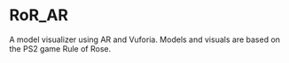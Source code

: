 # RoR_AR
A model visualizer using AR and Vuforia. Models and visuals are based on the PS2 game Rule of Rose.
